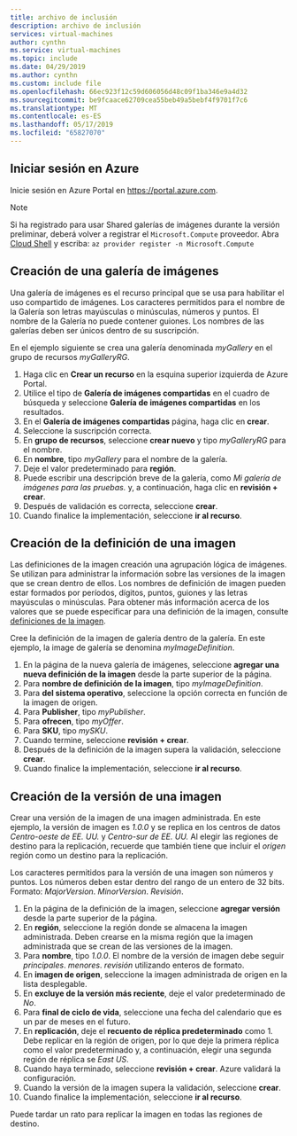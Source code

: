 ```yaml
---
title: archivo de inclusión
description: archivo de inclusión
services: virtual-machines
author: cynthn
ms.service: virtual-machines
ms.topic: include
ms.date: 04/29/2019
ms.author: cynthn
ms.custom: include file
ms.openlocfilehash: 66ec923f12c59d606056d48c09f1ba346e9a4d32
ms.sourcegitcommit: be9fcaace62709cea55beb49a5bebf4f9701f7c6
ms.translationtype: MT
ms.contentlocale: es-ES
ms.lasthandoff: 05/17/2019
ms.locfileid: "65827070"
---
```

## <a name="sign-in-to-azure"></a>Iniciar sesión en Azure 

Inicie sesión en Azure Portal en https://portal.azure.com.

> [!NOTE]
> Si ha registrado para usar Shared galerías de imágenes durante la versión preliminar, deberá volver a registrar el `Microsoft.Compute` proveedor. Abra [Cloud Shell](https://shell.azure.com/bash) y escriba: `az provider register -n Microsoft.Compute`

## <a name="create-an-image-gallery"></a>Creación de una galería de imágenes

Una galería de imágenes es el recurso principal que se usa para habilitar el uso compartido de imágenes. Los caracteres permitidos para el nombre de la Galería son letras mayúsculas o minúsculas, números y puntos. El nombre de la Galería no puede contener guiones.  Los nombres de las galerías deben ser únicos dentro de su suscripción. 

En el ejemplo siguiente se crea una galería denominada *myGallery* en el grupo de recursos *myGalleryRG*.

1. Haga clic en **Crear un recurso** en la esquina superior izquierda de Azure Portal.
1. Utilice el tipo de **Galería de imágenes compartidas** en el cuadro de búsqueda y seleccione **Galería de imágenes compartidas** en los resultados.
1. En el **Galería de imágenes compartidas** página, haga clic en **crear**.
1. Seleccione la suscripción correcta.
1. En **grupo de recursos**, seleccione **crear nuevo** y tipo *myGalleryRG* para el nombre.
1. En **nombre**, tipo *myGallery* para el nombre de la galería.
1. Deje el valor predeterminado para **región**.
1. Puede escribir una descripción breve de la galería, como *Mi galería de imágenes para las pruebas.* y, a continuación, haga clic en **revisión + crear**.
1. Después de validación es correcta, seleccione **crear**.
1. Cuando finalice la implementación, seleccione **ir al recurso**.
   
## <a name="create-an-image-definition"></a>Creación de la definición de una imagen 

Las definiciones de la imagen creación una agrupación lógica de imágenes. Se utilizan para administrar la información sobre las versiones de la imagen que se crean dentro de ellos. Los nombres de definición de imagen pueden estar formados por períodos, dígitos, puntos, guiones y las letras mayúsculas o minúsculas. Para obtener más información acerca de los valores que se puede especificar para una definición de la imagen, consulte [definiciones de la imagen](https://docs.microsoft.com/azure/virtual-machines/windows/shared-image-galleries#image-definitions).

Cree la definición de la imagen de galería dentro de la galería. En este ejemplo, la image de galería se denomina *myImageDefinition*.

1. En la página de la nueva galería de imágenes, seleccione **agregar una nueva definición de la imagen** desde la parte superior de la página. 
1. Para **nombre de definición de la imagen**, tipo *myImageDefinition*.
1. Para **del sistema operativo**, seleccione la opción correcta en función de la imagen de origen.
1. Para **Publisher**, tipo *myPublisher*. 
1. Para **ofrecen**, tipo *myOffer*.
1. Para **SKU**, tipo *mySKU*.
1. Cuando termine, seleccione **revisión + crear**.
1. Después de la definición de la imagen supera la validación, seleccione **crear**.
1. Cuando finalice la implementación, seleccione **ir al recurso**.



## <a name="create-an-image-version"></a>Creación de la versión de una imagen

Crear una versión de la imagen de una imagen administrada. En este ejemplo, la versión de imagen es *1.0.0* y se replica en los centros de datos *Centro-oeste de EE. UU.* y *Centro-sur de EE. UU.* Al elegir las regiones de destino para la replicación, recuerde que también tiene que incluir el *origen* región como un destino para la replicación.

Los caracteres permitidos para la versión de una imagen son números y puntos. Los números deben estar dentro del rango de un entero de 32 bits. Formato: *MajorVersion*. *MinorVersion*. *Revisión*.

1. En la página de la definición de la imagen, seleccione **agregar versión** desde la parte superior de la página.
1. En **región**, seleccione la región donde se almacena la imagen administrada. Deben crearse en la misma región que la imagen administrada que se crean de las versiones de la imagen.
1. Para **nombre**, tipo *1.0.0*. El nombre de la versión de imagen debe seguir *principales*. *menores*. *revisión* utilizando enteros de formato. 
1. En **imagen de origen**, seleccione la imagen administrada de origen en la lista desplegable.
1. En **excluye de la versión más reciente**, deje el valor predeterminado de *No*.
1. Para **final de ciclo de vida**, seleccione una fecha del calendario que es un par de meses en el futuro.
1. En **replicación**, deje el **recuento de réplica predeterminado** como 1. Debe replicar en la región de origen, por lo que deje la primera réplica como el valor predeterminado y, a continuación, elegir una segunda región de réplica se *East US*.
1. Cuando haya terminado, seleccione **revisión + crear**. Azure validará la configuración.
1. Cuando la versión de la imagen supera la validación, seleccione **crear**.
1. Cuando finalice la implementación, seleccione **ir al recurso**.

Puede tardar un rato para replicar la imagen en todas las regiones de destino.
